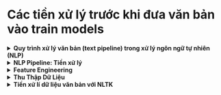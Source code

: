 # Các tiền xử lý trước khi đưa văn bản vào train models
<details>
  <summary>
  <b> Quy trình xử lý văn bản (text pipeline) trong xử lý ngôn ngữ tự nhiên (NLP)</b>
  </summary>
  
  1. Thu thập/Dữ liệu thu nhận
  2. Dọn dẹp văn bản
  3. Tiền xử lý
  4. Kỹ thuật đặc trưng
  5. Mô hình hóa
  6. Đánh giá
  7. Triển khai
  8. Giám sát
</details>

<details>
  <summary>
    <b> NLP Pipeline: Tiền xử lý </b>
  </summary>

  - Tiền xử lý văn bản có nghĩa là đưa văn bản của bạn vào một dạng có thể dự đoán và phân tích được cho nhiệm vụ của bạn.
  - Các kỹ thuật tiền xử lý văn bản bao gồm:
    + **Chuyển đổi thành chữ thường (Lowercasing)**: Chuyển tất cả các ký tự trong văn bản thành chữ thường để giảm thiểu sự khác biệt giữa các từ viết hoa và viết thường.
    + **Phân tách từ (Tokenization)**: Tách văn bản thành các đơn vị nhỏ hơn như từ hoặc cụm từ, để dễ dàng phân tích.
    + **Phân đoạn câu (Sentence Segmentation)**: Chia văn bản thành các câu riêng biệt, giúp phân tích cấu trúc câu và ngữ nghĩa.
    + **Cắt giảm từ (Stemming)**: Cắt bớt các hậu tố của từ để đưa từ về gốc của nó, ví dụ như biến "running" thành "run".
    + **Lemmatization**: Chuyển các từ về dạng cơ bản hoặc gốc của chúng dựa trên ngữ cảnh, ví dụ như "better" thành "good".
    + **Gán nhãn từ loại (POS tagging)**: Xác định loại từ (danh từ, động từ, tính từ, v.v.) cho mỗi từ trong văn bản, giúp hiểu ngữ pháp và chức năng của từ trong câu.
</details>

<details>
  <summary>
    <b> Feature Engineering </b>
  </summary>

  1. **Quá trình sử dụng kiến thức miền dữ liệu để tạo ra các đặc trưng** giúp các thuật toán học máy hoạt động hiệu quả hơn.
  2. **Chuyển đổi các đặc điểm của văn bản thành định dạng số** mà các thuật toán học máy có thể hiểu và xử lý.
  3. Một số phương pháp để chuyển đổi dữ liệu văn bản thành định dạng số bao gồm:
       - ***Word Embeddings***: Đại diện từ vựng dưới dạng các vector số, thường sử dụng các kỹ thuật như Word2Vec hoặc GloVe để học mối quan hệ giữa các từ trong không gian vector.
       - ***CountVectorizer***: Phương pháp biến văn bản thành ma trận số lượng từ, đếm số lần xuất hiện của mỗi từ trong văn bản.
       - ***TF-IDF Vectorizer***: Phương pháp biến văn bản thành ma trận số với trọng số TF-IDF (Term Frequency-Inverse Document Frequency) để phản ánh tầm quan trọng của từ trong tài liệu so với toàn bộ tập hợp tài liệu.
</details>

<details>
  <summary>
    <b> Thu Thập Dữ Liệu </b>
  </summary>

  <b> Tạo 1 Scrapy Project </b>
  Để tạo một dự án Scrapy, sử dụng lệnh sau:   ` scrapy startproject <project_name> ` </br>
  
  Sau khi chạy xong thì cấu trúc project sẽ như sau: 
  ```bash
  myproject/
      scrapy.cfg            # File cấu hình của Scrapy
      myproject/            # Thư mục chứa các thành phần của dự án
          __init__.py
          items.py          # Định nghĩa các item mà bạn muốn thu thập
          middlewares.py    # Định nghĩa các middleware cho dự án
          pipelines.py      # Định nghĩa các pipeline để xử lý dữ liệu
          settings.py       # File cấu hình của dự án
          spiders/          # Chứa các spider
              __init__.py
  ```

  <b> Điều Hướng vào Thư Mục Dự Án </b> </br>
  Sau khi tạo xong dự án, điều hướng vào thư mục dự án bằng lệnh: `cd <project_name>`
  
  <b> Chạy project spider </b> </br>
  Để chạy một spider và thu thập dữ liệu, sử dụng lệnh: `scrapy crawl <project_name>`
</details>

<details>
  <summary>
    <b> Tiền xử lí dữ liệu văn bản với NLTK </b>
  </summary>

   - [Hướng dẫn cách xử lý dữ liệu với NLTK](./Using%20NLTK.md)

</details>



     

